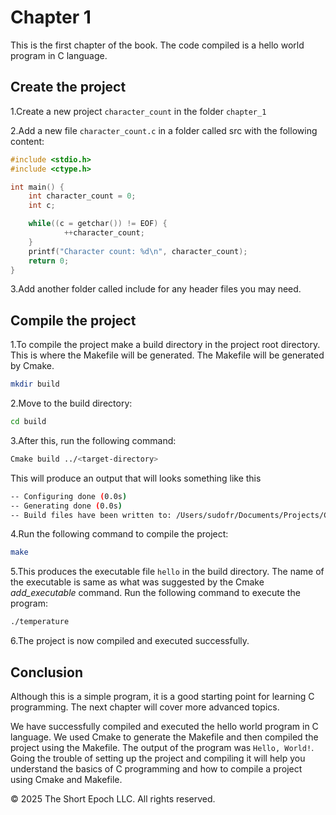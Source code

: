 # Chapter 1

This is the first chapter of the book. The code compiled is a hello world program in C language.

## Create the project

1.Create a new project `character_count` in the folder `chapter_1`

2.Add a new file `character_count.c` in a folder called src with the following content:

```c
#include <stdio.h>
#include <ctype.h>

int main() {
    int character_count = 0;
    int c;

    while((c = getchar()) != EOF) {
            ++character_count;
    }
    printf("Character count: %d\n", character_count);
    return 0;
}

```

3.Add another folder called include for any header files you may need.

## Compile the project

1.To compile the project make a build directory in the project root directory. This is where the Makefile will be generated. The Makefile will be generated by Cmake.

```bash
mkdir build
```

2.Move to the build directory:

```bash
cd build
```

3.After this, run the following command:

```bash
Cmake build ../<target-directory>
```

This will produce an output that will looks something like this

```bash
-- Configuring done (0.0s)
-- Generating done (0.0s)
-- Build files have been written to: /Users/sudofr/Documents/Projects/Coding/the_c_programming_language/build
```

4.Run the following command to compile the project:

```bash
make
```

5.This produces the executable file `hello` in the build directory. The name of the executable is same as what was suggested by the Cmake *add_executable* command. Run the following command to execute the program:

```bash
./temperature
```

6.The project is now compiled and executed successfully.

## Conclusion

Although this is a simple program, it is a good starting point for learning C programming. The next chapter will cover more advanced topics.

We have successfully compiled and executed the hello world program in C language. We used Cmake to generate the Makefile and then compiled the project using the Makefile. The output of the program was `Hello, World!`. Going the trouble of setting up the project and compiling it will help you understand the basics of C programming and how to compile a project using Cmake and Makefile.

&copy; 2025 The Short Epoch LLC. All rights reserved.
